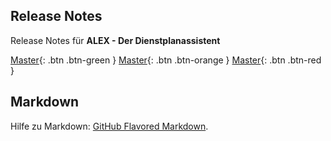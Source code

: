 ## Release Notes

Release Notes für **ALEX - Der Dienstplanassistent**

[Master](/alex-release-notes/master){: .btn .btn-green }
[Master](/alex-release-notes/stabilize){: .btn .btn-orange }
[Master](/alex-release-notes/development){: .btn .btn-red }

## Markdown

Hilfe zu Markdown: [GitHub Flavored Markdown](https://guides.github.com/features/mastering-markdown/).

